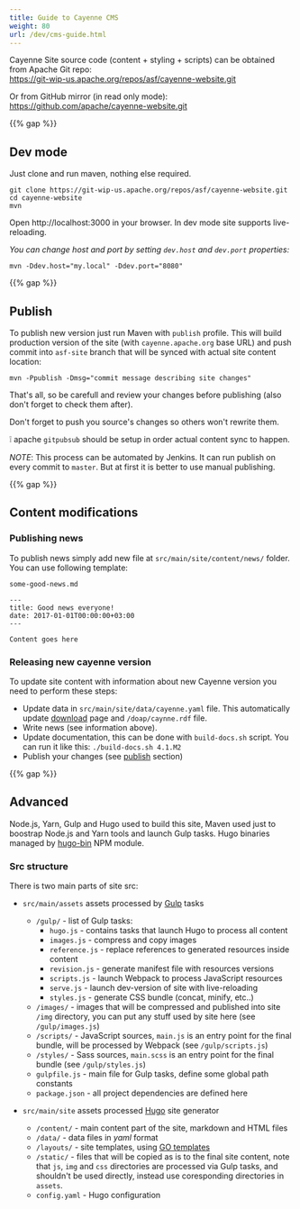 ```yaml
---
title: Guide to Cayenne CMS
weight: 80
url: /dev/cms-guide.html
---
```


Cayenne Site source code (content + styling + scripts) can be obtained from Apache Git repo:  
https://git-wip-us.apache.org/repos/asf/cayenne-website.git

Or from GitHub mirror (in read only mode): https://github.com/apache/cayenne-website.git

{{% gap %}}

## Dev mode

Just clone and run maven, nothing else required.

    git clone https://git-wip-us.apache.org/repos/asf/cayenne-website.git
    cd cayenne-website
    mvn


Open http://localhost:3000 in your browser. In dev mode site supports live-reloading.

_You can change host and port by setting `dev.host` and `dev.port` properties:_
   
    mvn -Ddev.host="my.local" -Ddev.port="8080"

{{% gap %}}

## Publish

To publish new version just run Maven with `publish` profile. This will build production version of the site (with `cayenne.apache.org` base URL) and push commit into `asf-site` branch that will be synced with actual site content location:
    
    mvn -Ppublish -Dmsg="commit message describing site changes"
    
That's all, so be carefull and review your changes before publishing (also don't forget to check them after).

Don't forget to push you source's changes so others won't rewrite them.
    
:grey_exclamation: apache `gitpubsub` should be setup in order actual content sync to happen. 

*NOTE*: This process can be automated by Jenkins. It can run publish on every commit to `master`. But at first it is better to use manual publishing.

{{% gap %}}

## Content modifications

### Publishing news

To publish news simply add new file at `src/main/site/content/news/` folder.
You can use following template: 

`some-good-news.md`

    ---
    title: Good news everyone!
    date: 2017-01-01T00:00:00+03:00
    --- 
    
    Content goes here


### Releasing new cayenne version

To update site content with information about new Cayenne version you need to perform these steps:

* Update data in `src/main/site/data/cayenne.yaml` file.
This automatically update [download](/download/) page and `/doap/caynne.rdf` file.
* Write news (see information above).
* Update documentation, this can be done with `build-docs.sh` script. 
  You can run it like this: `./build-docs.sh 4.1.M2` 
* Publish your changes (see [publish](#Publish) section)

{{% gap %}}

## Advanced 

Node.js, Yarn, Gulp and Hugo used to build this site, Maven used just to boostrap Node.js and Yarn tools and launch Gulp tasks.
Hugo binaries managed by [hugo-bin](https://www.npmjs.com/package/hugo-bin) NPM module.


### Src structure

There is two main parts of site src:

* `src/main/assets` assets processed by [Gulp](https://gulpjs.com) tasks
    * `/gulp/` - list of Gulp tasks:
        * `hugo.js` - contains tasks that launch Hugo to process all content
        * `images.js` - compress and copy images
        * `reference.js` - replace references to generated resources inside content
        * `revision.js` - generate manifest file with resources versions
        * `scripts.js` - launch Webpack to process JavaScript resources
        * `serve.js` - launch dev-version of site with live-reloading
        * `styles.js` - generate CSS bundle (concat, minify, etc..)
    * `/images/` - images that will be compressed and published into site `/img` directory, 
    you can put any stuff used by site here (see `/gulp/images.js`)
    * `/scripts/` - JavaScript sources, `main.js` is an entry point for the final bundle,
    will be processed by Webpack (see `/gulp/scripts.js`)
    * `/styles/` - Sass sources, `main.scss` is an entry point for the final bundle
    (see `/gulp/styles.js`)
    * `gulpfile.js` - main file for Gulp tasks, define some global path constants
    * `package.json` - all project dependencies are defined here

* `src/main/site` assets processed [Hugo](https://gohugo.io) site generator
    * `/content/` - main content part of the site, markdown and HTML files
    * `/data/` - data files in *yaml* format
    * `/layouts/` - site templates, using [GO templates](https://golang.org/pkg/text/template/)
    * `/static/` - files that will be copied as is to the final site content, note that `js`, `img` and `css` directories
    are processed via Gulp tasks, and shouldn't be used directly, instead use coresponding directories in `assets`.     
    * `config.yaml` - Hugo configuration